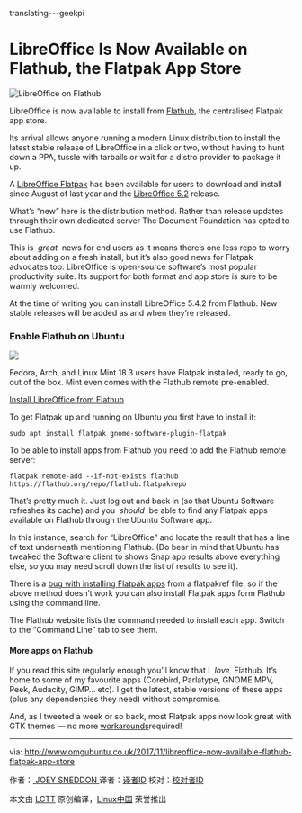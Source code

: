 translating---geekpi


# LibreOffice Is Now Available on Flathub, the Flatpak App Store

![LibreOffice on Flathub](http://www.omgubuntu.co.uk/wp-content/uploads/2017/11/libroffice-on-flathub-750x250.jpeg)

LibreOffice is now available to install from [Flathub][3], the centralised Flatpak app store.

Its arrival allows anyone running a modern Linux distribution to install the latest stable release of LibreOffice in a click or two, without having to hunt down a PPA, tussle with tarballs or wait for a distro provider to package it up.

A [LibreOffice Flatpak][5] has been available for users to download and install since August of last year and the [LibreOffice 5.2][6] release.

What’s “new” here is the distribution method. Rather than release updates through their own dedicated server The Document Foundation has opted to use Flathub.

This is  _great_  news for end users as it means there’s one less repo to worry about adding on a fresh install, but it’s also good news for Flatpak advocates too: LibreOffice is open-source software’s most popular productivity suite. Its support for both format and app store is sure to be warmly welcomed.

At the time of writing you can install LibreOffice 5.4.2 from Flathub. New stable releases will be added as and when they’re released.

### Enable Flathub on Ubuntu

![](http://www.omgubuntu.co.uk/wp-content/uploads/2017/11/flathub-750x495.png)

Fedora, Arch, and Linux Mint 18.3 users have Flatpak installed, ready to go, out of the box. Mint even comes with the Flathub remote pre-enabled.

[Install LibreOffice from Flathub][7]

To get Flatpak up and running on Ubuntu you first have to install it:

```
sudo apt install flatpak gnome-software-plugin-flatpak
```

To be able to install apps from Flathub you need to add the Flathub remote server:

```
flatpak remote-add --if-not-exists flathub https://flathub.org/repo/flathub.flatpakrepo
```

That’s pretty much it. Just log out and back in (so that Ubuntu Software refreshes its cache) and you  _should_  be able to find any Flatpak apps available on Flathub through the Ubuntu Software app.

In this instance, search for “LibreOffice” and locate the result that has a line of text underneath mentioning Flathub. (Do bear in mind that Ubuntu has tweaked the Software client to shows Snap app results above everything else, so you may need scroll down the list of results to see it).

There is a [bug with installing Flatpak apps][8] from a flatpakref file, so if the above method doesn’t work you can also install Flatpak apps form Flathub using the command line.

The Flathub website lists the command needed to install each app. Switch to the “Command Line” tab to see them.

#### More apps on Flathub

If you read this site regularly enough you’ll know that I  _love_  Flathub. It’s home to some of my favourite apps (Corebird, Parlatype, GNOME MPV, Peek, Audacity, GIMP… etc). I get the latest, stable versions of these apps (plus any dependencies they need) without compromise.

And, as I tweeted a week or so back, most Flatpak apps now look great with GTK themes — no more [workarounds][9]required!

--------------------------------------------------------------------------------

via: http://www.omgubuntu.co.uk/2017/11/libreoffice-now-available-flathub-flatpak-app-store

作者：[ JOEY SNEDDON ][a]
译者：[译者ID](https://github.com/译者ID)
校对：[校对者ID](https://github.com/校对者ID)

本文由 [LCTT](https://github.com/LCTT/TranslateProject) 原创编译，[Linux中国](https://linux.cn/) 荣誉推出

[a]:https://plus.google.com/117485690627814051450/?rel=author
[1]:https://plus.google.com/117485690627814051450/?rel=author
[2]:http://www.omgubuntu.co.uk/category/news
[3]:http://www.flathub.org/
[4]:http://www.omgubuntu.co.uk/2017/11/libreoffice-now-available-flathub-flatpak-app-store
[5]:http://www.omgubuntu.co.uk/2016/08/libreoffice-5-2-released-whats-new
[6]:http://www.omgubuntu.co.uk/2016/08/libreoffice-5-2-released-whats-new
[7]:https://flathub.org/repo/appstream/org.libreoffice.LibreOffice.flatpakref
[8]:https://bugs.launchpad.net/ubuntu/+source/gnome-software/+bug/1716409
[9]:http://www.omgubuntu.co.uk/2017/05/flatpak-theme-issue-fix
